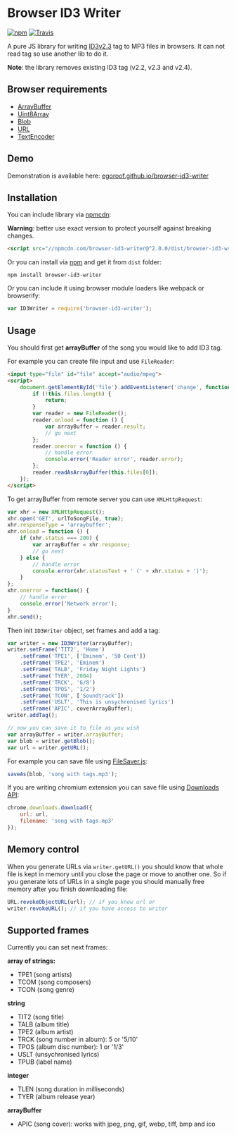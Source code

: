 # Browser ID3 Writer

[![npm](https://img.shields.io/npm/v/browser-id3-writer.svg?style=flat-square)](https://www.npmjs.com/package/browser-id3-writer)
[![Travis](https://img.shields.io/travis/egoroof/browser-id3-writer.svg?style=flat-square)](https://travis-ci.org/egoroof/browser-id3-writer)

A pure JS library for writing [ID3v2.3](http://id3.org/id3v2.3.0) tag to MP3 files in browsers.
It can not read tag so use another lib to do it.

**Note**: the library removes existing ID3 tag (v2.2, v2.3 and v2.4).

## Browser requirements
- [ArrayBuffer](https://developer.mozilla.org/en-US/docs/Web/JavaScript/Reference/Global_Objects/ArrayBuffer)
- [Uint8Array](https://developer.mozilla.org/en-US/docs/Web/JavaScript/Reference/Global_Objects/Uint8Array)
- [Blob](https://developer.mozilla.org/en-US/docs/Web/API/Blob)
- [URL](https://developer.mozilla.org/en-US/docs/Web/API/URL)
- [TextEncoder](https://developer.mozilla.org/en-US/docs/Web/API/TextEncoder)

## Demo

Demonstration is available here: [egoroof.github.io/browser-id3-writer](https://egoroof.github.io/browser-id3-writer/)

## Installation

You can include library via [npmcdn](https://npmcdn.com/):

**Warning**: better use exact version to protect yourself against breaking changes.

```html
<script src="//npmcdn.com/browser-id3-writer@^2.0.0/dist/browser-id3-writer.min.js"></script>
```

Or you can install via [npm](https://www.npmjs.com/) and get it from `dist` folder:

```
npm install browser-id3-writer
```

Or you can include it using browser module loaders like webpack or browserify:

```js
var ID3Writer = require('browser-id3-writer');
```

## Usage

You should first get **arrayBuffer** of the song you would like to add ID3 tag.

For example you can create file input and use `FileReader`:

```html
<input type="file" id="file" accept="audio/mpeg">
<script>
    document.getElementById('file').addEventListener('change', function () {
        if (!this.files.length) {
            return;
        }
        var reader = new FileReader();
        reader.onload = function () {
            var arrayBuffer = reader.result;
            // go next
        };
        reader.onerror = function () {
            // handle error
            console.error('Reader error', reader.error);
        };
        reader.readAsArrayBuffer(this.files[0]);
    });
</script>
```

To get arrayBuffer from remote server you can use `XMLHttpRequest`:

```js
var xhr = new XMLHttpRequest();
xhr.open('GET', urlToSongFile, true);
xhr.responseType = 'arraybuffer';
xhr.onload = function () {
    if (xhr.status === 200) {
        var arrayBuffer = xhr.response;
        // go next
    } else {
        // handle error
        console.error(xhr.statusText + ' (' + xhr.status + ')');
    }
};
xhr.onerror = function() {
    // handle error
    console.error('Network error');
}
xhr.send();
```

Then init `ID3Writer` object, set frames and add a tag:

```js
var writer = new ID3Writer(arrayBuffer);
writer.setFrame('TIT2', 'Home')
    .setFrame('TPE1', ['Eminem', '50 Cent'])
    .setFrame('TPE2', 'Eminem')
    .setFrame('TALB', 'Friday Night Lights')
    .setFrame('TYER', 2004)
    .setFrame('TRCK', '6/8')
    .setFrame('TPOS', '1/2')
    .setFrame('TCON', ['Soundtrack'])
    .setFrame('USLT', 'This is unsychronised lyrics')
    .setFrame('APIC', coverArrayBuffer);
writer.addTag();

// now you can save it to file as you wish
var arrayBuffer = writer.arrayBuffer;
var blob = writer.getBlob();
var url = writer.getURL();
```

For example you can save file using [FileSaver.js](https://github.com/eligrey/FileSaver.js/):

```js
saveAs(blob, 'song with tags.mp3');
```

If you are writing chromium extension you can save file using
[Downloads API](https://developer.chrome.com/extensions/downloads):

```js
chrome.downloads.download({
    url: url,
    filename: 'song with tags.mp3'
});
```

## Memory control

When you generate URLs via `writer.getURL()` you should know
that whole file is kept in memory until you close the page or move to another one.
So if you generate lots of URLs in a single page you should manually free memory
after you finish downloading file:

```js
URL.revokeObjectURL(url); // if you know url or
writer.revokeURL(); // if you have access to writer
```

## Supported frames

Currently you can set next frames:

**array of strings:**

- TPE1 (song artists)
- TCOM (song composers)
- TCON (song genre)

**string**

- TIT2 (song title)
- TALB (album title)
- TPE2 (album artist)
- TRCK (song number in album): 5 or '5/10'
- TPOS (album disc number): 1 or '1/3'
- USLT (unsychronised lyrics)
- TPUB (label name)

**integer**

- TLEN (song duration in milliseconds)
- TYER (album release year)

**arrayBuffer**

- APIC (song cover): works with jpeg, png, gif, webp, tiff, bmp and ico
